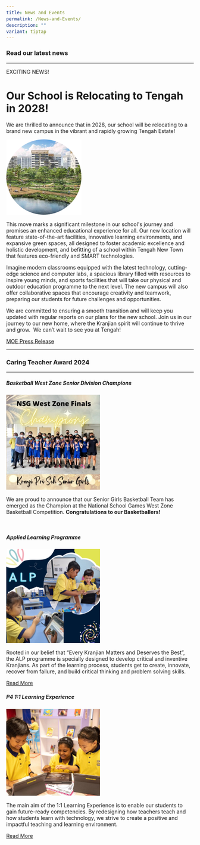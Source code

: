 ```yaml
---
title: News and Events
permalink: /News-and-Events/
description: ""
variant: tiptap
---
```

<h3><strong>Read our latest news</strong></h3>
<hr>
<p>EXCITING NEWS!</p>
<h1><strong>Our School is Relocating to Tengah in 2028!</strong></h1>
<p>We are thrilled to announce that in 2028, our school will be relocating
to a brand new campus in the vibrant and rapidly growing Tengah Estate!</p>
<div class="isomer-image-wrapper">
<img style="width: 40%;" height="auto" width="100%" alt="" src="/images/Tengah.png">
</div>
<p>This move marks a significant milestone in our school's journey and promises
an enhanced educational experience for all. Our new location will feature
state-of-the-art facilities, innovative learning environments, and expansive
green spaces, all designed to foster academic excellence and holistic development,
and befitting of a school within Tengah New Town that features eco-friendly
and SMART technologies.&nbsp;</p>
<p>Imagine modern classrooms equipped with the latest technology, cutting-edge
science and computer labs, a spacious library filled with resources to
inspire young minds, and sports facilities that will take our physical
and outdoor education programme to the next level. The new campus will
also offer collaborative spaces that encourage creativity and teamwork,
preparing our students for future challenges and opportunities.</p>
<p>We are committed to ensuring a smooth transition and will keep you updated
with regular reports on our plans for the new school. Join us in our journey
to our new home, where the Kranjian spirit will continue to thrive and
grow.&nbsp; We can’t wait to see you at Tengah!</p>
<p><a href="https://www.moe.gov.sg/news/press-releases/20240116-meeting-shifting-demand-for-school-and-preschool-places-across-singapore" rel="noopener noreferrer nofollow" target="_blank">MOE Press Release</a>
</p>
<hr>
<h3>Caring Teacher Award 2024</h3>
<p></p>
<hr>
<h5>Basketball West Zone Senior Division Champions</h5>
<div class="isomer-image-wrapper">
<img style="width:50%" height="auto" width="100%" src="/images/News%20and%20Events/N3.jpg">
</div>
<p>We are proud to announce that our Senior Girls Basketball Team has emerged
as the Champion at the National School Games West Zone Basketball Competition. <strong>Congratulations to our Basketballers!</strong>
</p>
<p>
<br>
</p>
<h5>Applied Learning Programme</h5>
<div class="isomer-image-wrapper">
<img style="width:50%" height="auto" width="100%" src="/images/News%20and%20Events/ALP 2023.png">
</div>
<p>Rooted in our belief that “Every Kranjian Matters and Deserves the Best”,
the ALP programme is specially designed to develop critical and inventive
Kranjians. As part of the learning process, students get to create, innovate,
recover from failure, and build critical thinking and problem solving skills.</p>
<p><a href="/our-curriculum/Signature-Programmes/Applied-Learning-Programme-ALP/" rel="noopener noreferrer nofollow" target="_blank">Read More</a>
</p>
<h5>P4 1:1 Learning Experience</h5>
<div class="isomer-image-wrapper">
<img style="width:50%" height="auto" width="100%" src="/images/News%20and%20Events/N5.jpg">
</div>
<p>The main aim of the 1:1 Learning Experience is to enable our students
to gain future-ready competencies. By redesigning how teachers teach and
how students learn with technology, we strive to create a positive and
impactful teaching and learning environment.</p>
<p><a href="/our-curriculum/Signature-Programmes/1-1-Learning-Experience/" rel="noopener noreferrer nofollow" target="_blank">Read More</a>
</p>